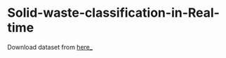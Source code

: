 # Solid-waste-classification-in-Real-time
Download dataset from [here_](https://github.com/garythung/trashnet/blob/master/data/dataset-resized.zip?raw=true)
